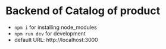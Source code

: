 # Backend of Catalog of product

- `npm i` for installing node_modules
- `npm run dev` for development
- default URL: http://localhost:3000
